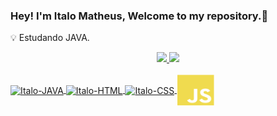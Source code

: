 ### Hey! I'm Italo Matheus, Welcome to my repository.👋

💡 Estudando JAVA.


<div align="center">
  <a href="https://github.com/Italomatheustx">
  <img height="180em" src="https://github-readme-stats.vercel.app/api?username=Italomatheustx&show_icons=true&theme=while&include_all_commits=true&count_private=true"/>
  <img height="180em" src="https://github-readme-stats.vercel.app/api/top-langs/?username=Italomatheustx&layout=compact&langs_count=7&theme=while"/>
</div>
  <div style="display: inline_block"><br>
  <img align="center" alt="Italo-JAVA" height="50" width="60" src="https://cdn.jsdelivr.net/gh/devicons/devicon/icons/java/java-original.svg" />
  <img align="center" alt="Italo-HTML" height="50" width="60" src="https://cdn.jsdelivr.net/gh/devicons/devicon/icons/html5/html5-original.svg" />
  <img align="center" alt="Italo-CSS" height="50" width="60" src="https://cdn.jsdelivr.net/gh/devicons/devicon/icons/css3/css3-original.svg" />
  <img align="center" alt="Italo-Js" height="50" width="60" src="https://raw.githubusercontent.com/devicons/devicon/master/icons/javascript/javascript-plain.svg">
</div>
